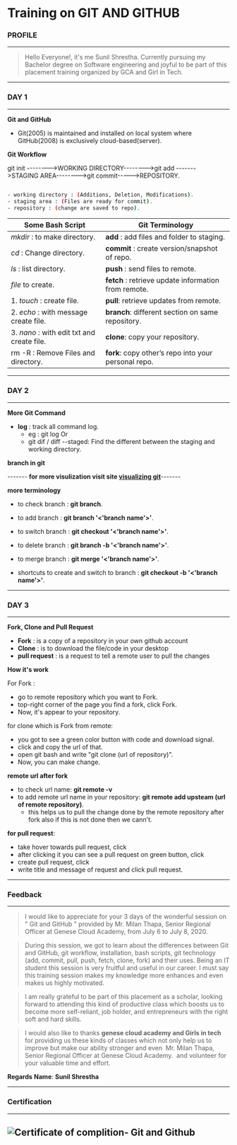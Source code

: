 # Training on GIT AND GITHUB

### PROFILE

---

> Hello Everyone!, it's me Sunil Shrestha. Currently pursuing my Bachelor degree on Software engineering and joyful to be part of this placement training organized by GCA and Girl in Tech.

---

### DAY 1

---

**Git and GitHub**

- Git(2005) is maintained and installed on local system where GitHub(2008) is exclusively cloud-based(server).

**Git Workflow**

git init -------->WORKING DIRECTORY-------->git add ------->STAGING AREA-------->git commit----->REPOSITORY.

```sh

- working directory : (Additions, Deletion, Modifications).
- staging area : (Files are ready for commit).
- repository : (change are saved to repo).

```

| Some Bash Script                           | Git Terminology                                      |
| ------------------------------------------ | ---------------------------------------------------- |
| _mkdir_ : to make directory.               | **add** : add files and folder to staging.           |
| _cd_ : Change directory.                   | **commit** : create version/snapshot of repo.        |
| _ls_ : list directory.                     | **push** : send files to remote.                     |
| _file_ to create.                          | **fetch** : retrieve update information from remote. |
| 1. _touch_ : create file.                  | **pull**: retrieve updates from remote.              |
| 2. _echo_ : with message create file.      | **branch**: different section on same repository.    |
| 3. _nano_ : with edit txt and create file. | **clone**: copy your repository.                     |
| rm -R : Remove Files and directory.        | **fork**: copy other’s repo into your personal repo. |

---

### DAY 2

---

**More Git Command**

- **log** : track all command log.
  - eg : git log Or
  * git dif / diff --staged: Find the different between the staging and working directory.

**branch in git**

------- **for more visulization visit site [visualizing git](http://git-school.github.io/visualizing-git/)**-------

**more terminology**

- to check branch : **git branch**.
- to add branch : **git branch '<'branch name'>'**.
- to switch branch : **git checkout '<'branch name'>'**.
- to delete branch : **git branch -b '<'branch name'>'**.
- to merge branch : **git merge '<'branch name'>'**.

- shortcuts to create and switch to branch : **git checkout -b '<'branch name'>'**.

---

### DAY 3

---

**Fork, Clone and Pull Request**

- **Fork** : is a copy of a repository in your own github account
- **Clone** : is to download the file/code in your desktop
- **pull request** : is a request to tell a remote user to pull the changes

**How it's work**

For Fork :

- go to remote repository which you want to Fork.
- top-right corner of the page you find a fork, click Fork.
- Now, it's appear to your repository.

for clone which is Fork from remote:

- you got to see a green color button with code and download signal.
- click and copy the url of that.
- open git bash and write "git clone (url of repository)".
- Now, you can make change.

**remote url after fork**

- to check url name: **git remote -v**
- to add remote url name in your repository: **git remote add upsteam (url of remote repository)**.
  - this helps us to pull the change done by the remote repository after fork also if this is not done then we cann't.

**for pull request**:

- take hover towards pull request, click
- after clicking it you can see a pull request on green button, click
- create pull request, click
- write title and message of request and click pull request.

---

### Feedback

---

> I would like to appreciate for your 3 days of the wonderful session on " Git and GitHub " provided by Mr. Milan Thapa, Senior Regional Officer at Genese Cloud Academy, from July 6 to July 8, 2020.

> During this session, we got to learn about the differences between Git and GitHub, git workflow, installation, bash scripts, git technology (add, commit, pull, push, fetch, clone, fork) and their uses. Being an IT student this session is very fruitful and useful in our career. I must say this training session makes my knowledge more enhances and even makes us highly motivated.

> I am really grateful to be part of this placement as a scholar, looking forward to attending this kind of productive class which boosts us to become more self-reliant, job holder, and entrepreneurs with the right soft and hard skills.

> I would also like to thanks **genese cloud academy and Girls in tech** for providing us these kinds of classes which not only help us to improve but make our ability stronger and even  Mr. Milan Thapa, Senior Regional Officer at Genese Cloud Academy.  and volunteer for your valuable time and effort.

**Regards**
**Name**: **Sunil Shrestha**

---

### Certification

---

![Certificate of complition- Git and Github](https://drive.google.com/file/d/15JyxCoPOId_wYOV3IQIWcWcr267rqrMi/view?usp=sharing)
---
